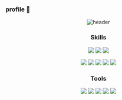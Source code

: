 ### profile 👋
  <div align="center">

![header](https://capsule-render.vercel.app/api?type=Waving&color=auto&height=250&section=header&text=Lee%20JaeJun&fontSize=70)

  
  ### Skills
  <img src="https://img.shields.io/badge/Java-26689A?style=for-the-badge&logo=OpenJDK&logoColor=white"/>
  <img src="https://img.shields.io/badge/Spring_Boot-6DB33F?style=for-the-badge&logo=SpringBoot&logoColor=white"/>
  <img src="https://img.shields.io/badge/Spring_Data_JPA-6DB33F?style=for-the-badge&logo=Spring&logoColor=white"/>
  <p>
  <img src="https://img.shields.io/badge/MySQL-4479A1?style=for-the-badge&logo=MySQL&logoColor=white"/>
  <img src="https://img.shields.io/badge/jenkins-%232C5263.svg?style=for-the-badge&logo=jenkins&logoColor=white"/></a>
  <img src="https://img.shields.io/badge/GitHub_Actions-3366FF?style=for-the-badge&logo=GitHubActions&logoColor=white"/>
  <img src="https://img.shields.io/badge/Docker-FFFFF0?style=for-the-badge&logo=Docker&logoColor=blue"/>
  <img src="https://img.shields.io/badge/kubernetes-%23326ce5.svg?style=for-the-badge&logo=kubernetes&logoColor=white"/></a>
  
  
  ### Tools
  <img src="https://img.shields.io/badge/Windows-0078D6?style=for-the-badge&logo=Windows&logoColor=black">
  <img src="https://img.shields.io/badge/Intellij_IDEA-000000?style=for-the-badge&logo=IntelliJIDEA&logoColor=white"/>
  <img src="https://img.shields.io/badge/Notion-b4f5bd?style=for-the-badge&logo=Notion&logoColor=black"/>
  <img src="https://img.shields.io/badge/Github-181717?style=for-the-badge&logo=Github&logoColor=white"/>
  <img src="https://img.shields.io/badge/Amazone_AWS-232F3E?style=for-the-badge&logo=NCP&logoColor=white"/>

</div>
  
